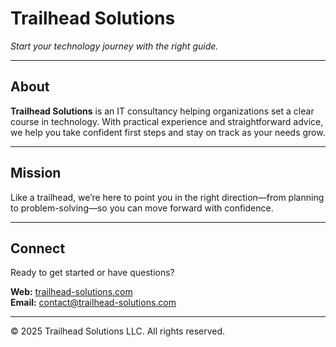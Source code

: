 # Trailhead Solutions

*Start your technology journey with the right guide.*

---

## About

**Trailhead Solutions** is an IT consultancy helping organizations set a clear course in technology. With practical experience and straightforward advice, we help you take confident first steps and stay on track as your needs grow.

---

## Mission

Like a trailhead, we’re here to point you in the right direction—from planning to problem-solving—so you can move forward with confidence.

---

## Connect

Ready to get started or have questions?

**Web:** [trailhead-solutions.com](https://trailhead-solutions.com)  
**Email:** [contact@trailhead-solutions.com](mailto:contact@trailhead-solutions.com)

---

© 2025 Trailhead Solutions LLC. All rights reserved.
